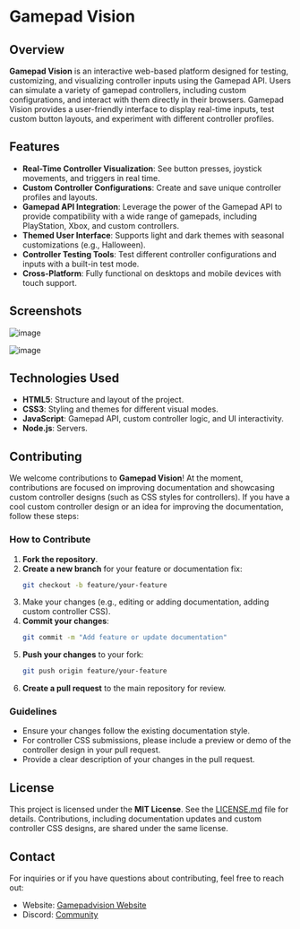# **Gamepad Vision**

## **Overview**
**Gamepad Vision** is an interactive web-based platform designed for testing, customizing, and visualizing controller inputs using the Gamepad API. Users can simulate a variety of gamepad controllers, including custom configurations, and interact with them directly in their browsers. Gamepad Vision provides a user-friendly interface to display real-time inputs, test custom button layouts, and experiment with different controller profiles.

## **Features**
- **Real-Time Controller Visualization**: See button presses, joystick movements, and triggers in real time.
- **Custom Controller Configurations**: Create and save unique controller profiles and layouts.
- **Gamepad API Integration**: Leverage the power of the Gamepad API to provide compatibility with a wide range of gamepads, including PlayStation, Xbox, and custom controllers.
- **Themed User Interface**: Supports light and dark themes with seasonal customizations (e.g., Halloween).
- **Controller Testing Tools**: Test different controller configurations and inputs with a built-in test mode.
- **Cross-Platform**: Fully functional on desktops and mobile devices with touch support.



## **Screenshots**
![image](https://github.com/user-attachments/assets/1eb41366-5b69-4c6f-bd83-4a49e2c3a120)

![image](https://github.com/user-attachments/assets/41465ee3-06ee-41ce-bd41-0f9eee040874)

## **Technologies Used**
- **HTML5**: Structure and layout of the project.
- **CSS3**: Styling and themes for different visual modes.
- **JavaScript**: Gamepad API, custom controller logic, and UI interactivity.
- **Node.js**: Servers.

## **Contributing**
We welcome contributions to **Gamepad Vision**! At the moment, contributions are focused on improving documentation and showcasing custom controller designs (such as CSS styles for controllers). If you have a cool custom controller design or an idea for improving the documentation, follow these steps:

### **How to Contribute**
1. **Fork the repository**.
2. **Create a new branch** for your feature or documentation fix:
    ```bash
    git checkout -b feature/your-feature
    ```
3. Make your changes (e.g., editing or adding documentation, adding custom controller CSS).
4. **Commit your changes**:
    ```bash
    git commit -m "Add feature or update documentation"
    ```
5. **Push your changes** to your fork:
    ```bash
    git push origin feature/your-feature
    ```
6. **Create a pull request** to the main repository for review.

### **Guidelines**
- Ensure your changes follow the existing documentation style.
- For controller CSS submissions, please include a preview or demo of the controller design in your pull request.
- Provide a clear description of your changes in the pull request.

## **License**
This project is licensed under the **MIT License**. See the [LICENSE.md](LICENSE.md) file for details. Contributions, including documentation updates and custom controller CSS designs, are shared under the same license.

## **Contact**
For inquiries or if you have questions about contributing, feel free to reach out:
- Website: [Gamepadvision Website](https://gamepadvision.com)
- Discord: [Community](https://discord.gg/7HnSE6Jsam)
